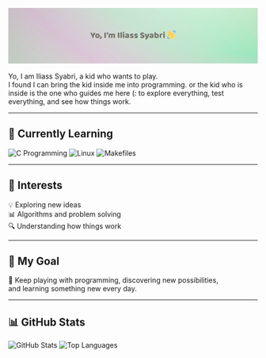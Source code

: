![Header Banner](https://raw.githubusercontent.com/ilSyAbRi/ilSyAbRi/main/banner6.png)

Yo, I am Iliass Syabri, a kid who wants to play.  
I found I can bring the kid inside me into programming.
or the kid who is inside is the one who guides me here (:
to explore everything, test everything, and see how things work.

---

## 🚀 Currently Learning
![C Programming](https://img.shields.io/badge/C-Blue?style=for-the-badge&logo=c&logoColor=white)
![Linux](https://img.shields.io/badge/Linux-FCC624?style=for-the-badge&logo=linux&logoColor=black)
![Makefiles](https://img.shields.io/badge/Makefile-FF5733?style=for-the-badge&logo=gnu&logoColor=white)

---

## 🧠 Interests
💡 Exploring new ideas  
📊 Algorithms and problem solving  
🔍 Understanding how things work  

---

## 🎯 My Goal
🎨 Keep playing with programming, discovering new possibilities,  
and learning something new every day.

---

## 📊 GitHub Stats
![GitHub Stats](https://github-readme-stats.vercel.app/api?username=ilSyAbRi&show_icons=true&theme=radical)
![Top Languages](https://github-readme-stats.vercel.app/api/top-langs/?username=ilSyAbRi&layout=compact&theme=radical)
